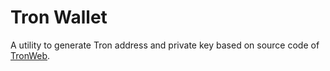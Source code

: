 # Tron Wallet
A utility to generate Tron address and private key based on source code of [TronWeb](https://github.com/TRON-US/tronweb).
